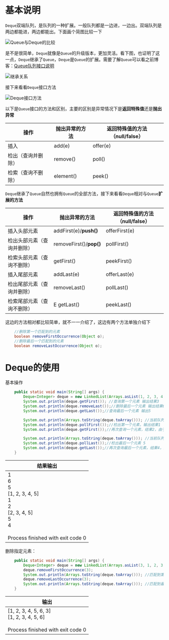 # 基本说明

`Deque`双端队列，是队列的一种扩展。一般队列都是一边进，一边出。双端队列是两边都能进，两边都能出。下面画个简图比较一下

![Queue与Deque的比较](http://cdn.mtmn.top/image-dbf1083de0c445e4b9bfa030d688b898.png)

是不是很简单，`Deque`就像是`Queue`的升级版本，更加灵活。看下图，也证明了这一点，`Deque`继承了`Queue`，`Deque`是`Queue`的扩展。需要了解`Queue`可以看之前博客：[Queue队列接口说明](http://www.mtmn.top/archives/queue)

![继承关系](http://cdn.mtmn.top/image-c5bdcc6c9bb5460ab4bce78734fbd1ce.png)

接下来看看`Deque`接口方法

![Deque接口方法](http://cdn.mtmn.top/image-0164657c7d0e4176bb6aa4dd4bcbb863.png)

以下是`Queue`接口的方法和区别，主要的区别是异常情况下是**返回特殊值**还是**抛出异常**

| 操作               | 抛出异常的方法 | 返回特殊值的方法（null/false） |
| ------------------ | -------------- | ------------------------------ |
| 插入               | add(e)         | offer(e)                       |
| 检出（查询并删除） | remove()       | poll()                         |
| 检索（查询不删除） | element()      | peek()                         |

`Deque`继承了`Queue`自然也拥有`Queue`的全部方法，接下来看看`Deque`相对与`Queue`**扩展的方法**

| 操作                       | 抛出异常的方法          | 返回特殊值的方法（null/false） |
| -------------------------- | ----------------------- | ------------------------------ |
| 插入头部元素               | addFirst(e)/**push()**  | offerFirst(e)                  |
| 检出头部元素（查询并删除） | removeFirst()/**pop()** | pollFirst()                    |
| 检索头部元素（查询不删除） | getFirst()              | peekFirst()                    |
| 插入尾部元素               | addLast(e)              | offerLast(e)                   |
| 检出尾部元素（查询并删除） | removeLast()            | pollLast()                     |
| 检索尾部元素（查询不删除） | E getLast()             | peekLast()                     |

这边的方法相对都比较简单，就不一一介绍了，这边有两个方法单独介绍下

```java
    //删除第一个匹配到的元素
	boolean removeFirstOccurrence(Object o);
    //删除最后一个匹配到的元素
    boolean removeLastOccurrence(Object o);
```

# Deque的使用

基本操作

```java
    public static void main(String[] args) {
        Deque<Integer> deque = new LinkedList(Arrays.asList(1, 2, 3, 4, 5, 6));
        System.out.println(deque.getFirst()); //查询第一个元素 输出结果3
        System.out.println(deque.removeLast());//删除最后一个元素 输出结果6
        System.out.println(deque.getLast());//查询最后一个元素 输出5

        System.out.println(Arrays.toString(deque.toArray())); //当前队列情况：[1, 2, 3, 4, 5]
        System.out.println(deque.pollFirst());//检出第一个元素，输出结果1
        System.out.println(deque.getFirst());//再次查询一个元素，结果2，由于上一步操作已经检出

        System.out.println(Arrays.toString(deque.toArray())); //当前队列情况：[2, 3, 4, 5]
        System.out.println(deque.pollLast());//检出最后一个元素 5
        System.out.println(deque.getLast());//再次查询最后一个元素，结果4，上一步已经检出
    }

```

| 结果输出                                                     |
| ------------------------------------------------------------ |
| 1<br/>6<br/>5<br/>[1, 2, 3, 4, 5]<br/>1<br/>2<br/>[2, 3, 4, 5]<br/>5<br/>4<br/><br/>Process finished with exit code 0 |

删除指定元素：

```java
    public static void main(String[] args) {
        Deque<Integer> deque = new LinkedList(Arrays.asList(3, 1, 2, 3, 4, 5, 6, 3));
        deque.removeFirstOccurrence(3);
        System.out.println(Arrays.toString(deque.toArray())); //匹配到第一个元素删除，输出结果[1, 2, 3, 4, 5, 6, 3]
        deque.removeLastOccurrence(3);
        System.out.println(Arrays.toString(deque.toArray())); //匹配到最后一个元素删除，输出结果[1, 2, 3, 4, 5, 6]
    }
```

| 输出                                                         |
| ------------------------------------------------------------ |
| [1, 2, 3, 4, 5, 6, 3]<br/>[1, 2, 3, 4, 5, 6]<br/><br/>Process finished with exit code 0 |